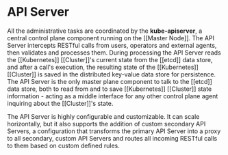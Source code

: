 # API Server

All the administrative tasks are coordinated by the **kube-apiserver**, a central control plane component running on the [[Master Node]]. The API Server intercepts RESTful calls from users, operators and external agents, then validates and processes them. During processing the API Server reads the [[Kubernetes]] [[Cluster]]'s current state from the [[etcd]] data store, and after a call's execution, the resulting state of the [[Kubernetes]] [[Cluster]] is saved in the distributed key-value data store for persistence. The API Server is the only master plane component to talk to the [[etcd]] data store, both to read from and to save [[Kubernetes]] [[Cluster]] state information - acting as a middle interface for any other control plane agent inquiring about the [[Cluster]]'s state.

The API Server is highly configurable and customizable. It can scale horizontally, but it also supports the addition of custom secondary API Servers, a configuration that transforms the primary API Server into a proxy to all secondary, custom API Servers and routes all incoming RESTful calls to them based on custom defined rules.